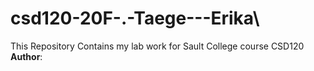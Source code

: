 # csd120-20F-.-Taege---Erika\
This Repository Contains my lab work for Sault College course CSD120
**Author**: <your name>

